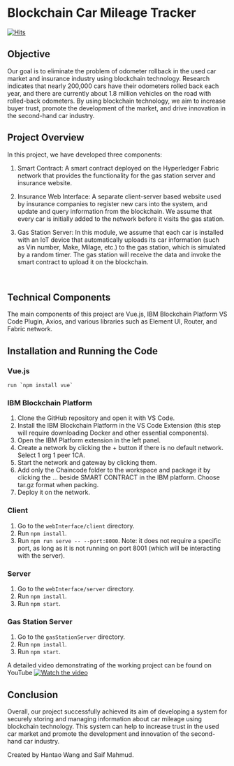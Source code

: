 
# Blockchain Car Mileage Tracker

[![Hits](https://hits.sh/github.com/vmsaif/blockChainCarMilageTracker.svg?label=Visits&color=100b75)](https://hits.sh/github.com/vmsaif/blockChainCarMilageTracker/)

## Objective

Our goal is to eliminate the problem of odometer rollback in the used car market and insurance industry using blockchain technology. Research indicates that nearly 200,000 cars have their odometers rolled back each year, and there are currently about 1.8 million vehicles on the road with rolled-back odometers. By using blockchain technology, we aim to increase buyer trust, promote the development of the market, and drive innovation in the second-hand car industry.

## Project Overview

In this project, we have developed three components:

1. Smart Contract: A smart contract deployed on the Hyperledger Fabric network that provides the functionality for the gas station server and insurance website. 

2. Insurance Web Interface: A separate client-server based website used by insurance companies to register new cars into the system, and update and query information from the blockchain. We assume that every car is initially added to the network before it visits the gas station.

3. Gas Station Server: In this module, we assume that each car is installed with an IoT device that automatically uploads its car information (such as Vin number, Make, Milage, etc.) to the gas station, which is simulated by a random timer. The gas station will receive the data and invoke the smart contract to upload it on the blockchain.

<br>
 
## Technical Components

The main components of this project are Vue.js, IBM Blockchain Platform VS Code Plugin, Axios, and various libraries such as Element UI, Router, and Fabric network.


## Installation and Running the Code

### Vue.js
    run `npm install vue`

### IBM Blockchain Platform

1. Clone the GitHub repository and open it with VS Code.
2. Install the IBM Blockchain Platform in the VS Code Extension (this step will require downloading Docker and other essential components).
3. Open the IBM Platform extension in the left panel.
4. Create a network by clicking the + button if there is no default network. Select 1 org 1 peer 1CA.
5. Start the network and gateway by clicking them.
6. Add only the Chaincode folder to the workspace and package it by clicking the … beside SMART CONTRACT in the IBM platform. Choose tar.gz format when packing.
7. Deploy it on the network.

### Client

1. Go to the `webInterface/client` directory.
2. Run `npm install`.
3. Run `npm run serve -- --port:8000`. Note: it does not require a specific port, as long as it is not running on port 8001 (which will be interacting with the server).

### Server

1. Go to the `webInterface/server` directory.
2. Run `npm install`.
3. Run `npm start`.

### Gas Station Server

1. Go to the `gasStationServer` directory.
2. Run `npm install`.
3. Run `npm start`.

A detailed video demonstrating of the working project can be found on YouTube 
[![Watch the video](https://img.youtube.com/vi/1oREroBu1y8/maxresdefault.jpg)](https://youtu.be/1oREroBu1y8/)


## Conclusion

Overall, our project successfully achieved its aim of developing a system for securely storing and managing information about car mileage using blockchain technology. This system can help to increase trust in the used car market and promote the development and innovation of the second-hand car industry.

Created by Hantao Wang and Saif Mahmud.
